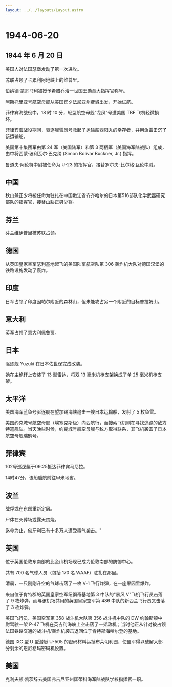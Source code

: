 ```yaml
---
layout: ../../layouts/Layout.astro
---
```


# 1944-06-20

## 1944 年 6 月 20 日

美国人对法国瑟堡发动了第一次进攻。

苏联占领了卡累利阿地峡上的维普里。

伯纳德·蒙哥马利被授予希腊乔治一世国王勋章大指挥官称号。

阿斯托里亚号航空母舰从美国宾夕法尼亚州费城出发，开始试航。

菲律宾海战役中，18 时 10 分，轻型航空母舰"龙凤"号遭美国 TBF
飞机轻微损坏。

菲律宾海战役期间，驱逐舰雪风号救起了运输船西阳丸的幸存者，并用鱼雷击沉了该运输船。

美国第十集团军由第 24 军（美国陆军）和第 3
两栖军（美国海军陆战队）组成，由中将西蒙·玻利瓦尔·巴克纳 (Simon Bolivar
Buckner, Jr.) 指挥。

鲁道夫·阿伦特中尉被任命为 U-23 的指挥官，接替罗尔夫-比尔格·瓦伦中尉。

## 中国

秋山兼正少将被任命为驻扎在中国嫩江省齐齐哈尔的日本第516部队化学武器研究部队的指挥官，接替山胁正男少将。

## 芬兰

芬兰维伊普里被苏联占领。

## 德国

从英国皇家空军瑟利基地起飞的美国陆军航空队第 306
轰炸机大队对德国汉堡的铁路设施发动了轰炸。

## 印度

日军占领了印度因帕尔附近的森林山，但未能攻占另一个附近的目标普拉姆山。

## 意大利

英军占领了意大利佩鲁贾。

## 日本

驱逐舰 Yuzuki 在日本佐世保完成改装。

她在主桅杆上安装了 13 型雷达，将双 13 毫米机枪支架换成了单 25
毫米机枪支架。

## 太平洋

美国海军蓝鱼号驱逐舰在望加锡海峡追击一艘日本运输船，发射了 5 枚鱼雷。

美国约克城号航空母舰（埃塞克斯级）向西航行，而搜索飞机则在寻找逃跑的敌方特遣舰队。当天晚些时候，约克城号航空母舰与敌方取得联系，其飞机袭击了日本航空母舰瑞鹤号。

## 菲律宾

102号巡逻艇于09:25抵达菲律宾马尼拉。

14时47分，该船启航前往甲米地省。

## 波兰

战俘或在东部重新定居。

尸体在火葬场或露天焚烧。

迄今为止，匈牙利已有十多万人遭受毒气袭击。"

## 英国

位于英国伦敦东南部的比金山机场现已成为伦敦南部的防御中心。

共有 700 名气球人员（包括 170 名 WAAF）驻扎在那里。

清晨，一只刚刚升空的气球击落了一枚 V-1 飞行炸弹，在一座果园里爆炸。

来自位于肯特郡的英国皇家空军纽彻奇基地第 3 中队的"暴风
V"飞机飞行员击落了 9 枚炸弹，而与该机场共用的英国皇家空军第 486
中队的新西兰飞行员又击落了 3 枚炸弹。

美国飞行员、美国空军第 358 战斗机大队第 356 战斗机中队的 DW
约翰斯顿中尉驾驶一架 P-47
飞机在英吉利海峡上空击落了一架敌机；当时他正从针对被占领法国铁路交通的战斗机/轰炸机袭击返回位于肯特郡海哈尔登的基地。

德国 IXC 型 U 型潜艇 U-505
的密码材料运抵布莱切利园，使盟军得以破解大部分剩余的恩尼格玛密码机设置。

## 美国

克利夫顿·凯茨辞去美国弗吉尼亚州匡蒂科海军陆战队学校指挥官一职。